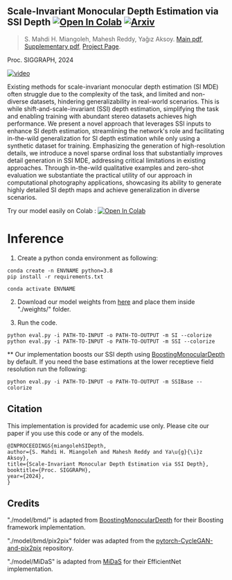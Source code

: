## Scale-Invariant Monocular Depth Estimation via SSI Depth [![Open In Colab](https://colab.research.google.com/assets/colab-badge.svg)](https://colab.research.google.com/github/compphoto/SIDepth/blob/main/demo.ipynb) [![Arxiv](http://img.shields.io/badge/cs.CV-arXiv-B31B1B.svg)](https://yaksoy.github.io/papers/SIG24-SI-Depth-Supp.pdf)


> S. Mahdi H. Miangoleh, Mahesh Reddy, Yağız Aksoy.
> [Main pdf](https://yaksoy.github.io/papers/SIG24-SI-Depth.pdf),
> [Supplementary pdf](https://yaksoy.github.io/papers/SIG24-SI-Depth-Supp.pdf),
> [Project Page](https://yaksoy.github.io/sidepth/). 

Proc. SIGGRAPH, 2024

[![video](figures/gitplay.jpg)](https://www.youtube.com/watch?v=R_vW6TjYiEM)



Existing methods for scale-invariant monocular depth estimation (SI MDE) often struggle due to the complexity of the task, and limited and non-diverse datasets, hindering generalizability in real-world scenarios. This is while shift-and-scale-invariant (SSI) depth estimation, simplifying the task and enabling training with abundant stereo datasets achieves high performance. We present a novel approach that leverages SSI inputs to enhance SI depth estimation, streamlining the network's role and facilitating in-the-wild generalization for SI depth estimation while only using a synthetic dataset for training. Emphasizing the generation of high-resolution details, we introduce a novel sparse ordinal loss that substantially improves detail generation in SSI MDE, addressing critical limitations in existing approaches. Through in-the-wild qualitative examples and zero-shot evaluation we substantiate the practical utility of our approach in computational photography applications, showcasing its ability to generate highly detailed SI depth maps and achieve generalization in diverse scenarios.


Try our model easily on Colab : [![Open In Colab](https://colab.research.google.com/assets/colab-badge.svg)](https://colab.research.google.com/github/compphoto/SIDepth/blob/main/demo.ipynb)



# Inference

1. Create a python conda environment as following:

```
conda create -n ENVNAME python=3.8
pip install -r requirements.txt

conda activate ENVNAME
```

2. Download our model weights from [here](https://drive.google.com/file/d/1jbcgAkKNXxQO37iwjjWbEYCcVQVERwTc/view?usp=drive_link) and place them inside "./weights/" folder.

3. Run the code.
```
python eval.py -i PATH-TO-INPUT -o PATH-TO-OUTPUT -m SI --colorize
python eval.py -i PATH-TO-INPUT -o PATH-TO-OUTPUT -m SSI --colorize
```

** Our implementation boosts our SSI depth using [BoostingMonocularDepth](https://github.com/intel-isl/MiDaS/tree/v2) by default. If you need the base estimations at the lower receptieve field resolution run the following:
```
python eval.py -i PATH-TO-INPUT -o PATH-TO-OUTPUT -m SSIBase --colorize
```

## Citation

This implementation is provided for academic use only. Please cite our paper if you use this code or any of the models.
```
@INPROCEEDINGS{miangolehSIDepth,
author={S. Mahdi H. Miangoleh and Mahesh Reddy and Ya\u{g}{\i}z Aksoy},
title={Scale-Invariant Monocular Depth Estimation via SSI Depth},
booktitle={Proc. SIGGRAPH},
year={2024},
}

```

## Credits

"./model/bmd/" is adapted from [BoostingMonocularDepth](https://github.com/intel-isl/MiDaS/tree/v2) for their Boosting framework implementation.  

"./model/bmd/pix2pix" folder was adapted from the [pytorch-CycleGAN-and-pix2pix](https://github.com/junyanz/pytorch-CycleGAN-and-pix2pix) repository. 

"./model/MiDaS" is adapted from [MiDaS](https://github.com/intel-isl/MiDaS/tree/v2) for their EfficientNet implementation.   
